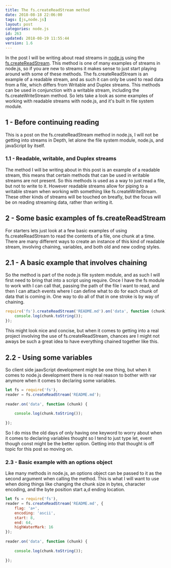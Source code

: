 ```yaml
---
title: The fs.createReadStream method
date: 2018-08-18 22:06:00
tags: [js,node.js]
layout: post
categories: node.js
id: 263
updated: 2018-08-19 11:55:44
version: 1.6
---
```


In the post I will be writing about read streams in [node.js](https://nodejs.org/en/) using the [fs.createReadStream](https://nodejs.org/api/fs.html#fs_fs_createreadstream_path_options). This method is one of many examples of streams in node.js, so if you are new to streams it makes sense to just start playing around with some of these methods. The fs.createReadStream is an example of a readable stream, and as such it can only be used to read data from a file, which differs from Writable and Duplex streams. This methods can be used in conjunction with a writable stream, including the fs.createWriteStream method. So lets take a look as some examples of working with readable streams with node.js, and it's built in file system module.

<!-- more -->

## 1 - Before continuing reading

This is a post on the fs.createReadStream method in node.js, I will not be getting into streams in Depth, let alone the file system module, node.js, and javaScript by itself.

### 1.1 - Readable, writable, and Duplex streams

The method I will be writing about in this post is an example of a readable stream, this means that certain methods that can be used in writable streams are not present. So this methods is used as a way to just read a file, but not to write to it. However readable streams allow for piping to a writable stream when working with something like fs.createWriteStream. These other kinds of streams will be touched on breafly, but the focus will be on reading streaming data, rather than writing it.

## 2 - Some basic examples of fs.createReadStream

For starters lets just look at a few basic examples of using fs.createReadStream to read the contents of a file, one chunk at a time. There are many different ways to create an instance of this kind of readable stream, involving chaining, variables, and both old and new coding styles.

## 2.1 - A basic example that involves chaining

So the method is part of the node.js file system module, and as such I will first need to bring that into a script using require. Once I have the fs module to work with I can call that, passing the path of the file I want to read, and then I can attach events where I can define what to do for each chunk of data that is coming in. One way to do all of that in one stroke is by way of chaining.

```js
require('fs').createReadStream('README.md').on('data', function (chunk) {
    console.log(chunk.toString());
});
```

This might look nice and concise, but when it comes to getting into a real project involving the use of fs.createReadStream, chances are I might not aways be such a great idea to have everything chained together like this.

## 2.2 - Using some variables

So client side jaavScript development might be one thing, but when it comes to node.js development there is no real reason to bother with var anymore when it comes to declaring some variables. 

```js
let fs = require('fs'),
reader = fs.createReadStream('README.md');
 
reader.on('data', function (chunk) {
 
    console.log(chunk.toString());
 
});
```

So I do miss the old days of only having one keyword to worry about when it comes to declaring variables thought so I tend to just type let, event though const might be the better option. Getting into that thought is off topic for this post so moving on.

### 2.3 - Basic example with an options object

Like many methods in node.js, an options object can be passed to it as the second argument when calling the method. This is what I will want to use when doing things like changing the chunk size in bytes, character encoding, and the byte position start a,d ending location.

```js
let fs = require('fs'),
reader = fs.createReadStream('README.md', {
    flag: 'a+',
    encoding: 'ascii',
    start: 8,
    end: 64,
    highWaterMark: 16
});
 
reader.on('data', function (chunk) {
 
    console.log(chunk.toString());
 
});
```